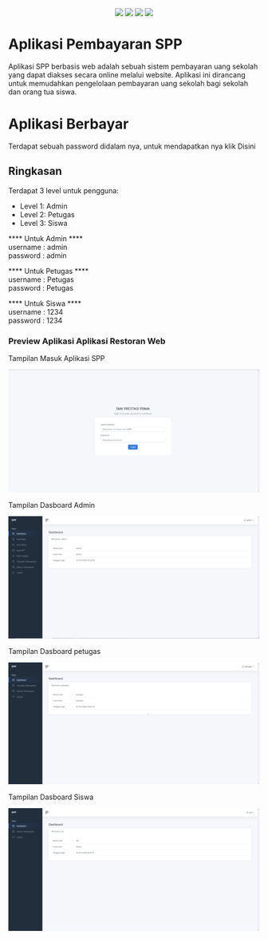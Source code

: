 <p align="center">
<img align="center" src="http://ForTheBadge.com/images/badges/built-with-love.svg"> <img align="center" src="http://ForTheBadge.com/images/badges/uses-html.svg"> <img align="center" src="http://ForTheBadge.com/images/badges/makes-people-smile.svg"> <img align="center" src="http://ForTheBadge.com/images/badges/built-by-developers.svg">
</p>

# Aplikasi Pembayaran SPP
Aplikasi SPP berbasis web adalah sebuah sistem pembayaran uang sekolah yang dapat diakses secara online melalui website. Aplikasi ini dirancang untuk memudahkan pengelolaan pembayaran uang sekolah bagi sekolah dan orang tua siswa.

# Aplikasi Berbayar
Terdapat sebuah password didalam nya, untuk mendapatkan nya klik Disini

 
## Ringkasan

Terdapat 3 level untuk pengguna:
- Level 1: Admin
- Level 2: Petugas
- Level 3: Siswa


**** Untuk Admin ****<br/>
username : admin <br/>
password : admin

**** Untuk Petugas ****<br/>
username : Petugas <br/>
password : Petugas

**** Untuk Siswa ****<br/>
username : 1234 <br/>
password : 1234


<h3>Preview Aplikasi Aplikasi Restoran Web</h3>
<p>Tampilan Masuk Aplikasi SPP</p>
<img src="https://raw.githubusercontent.com/MuhamadRifqiAshari/Aplikasi_SPP_Berbasis_Web/main/Dokumentasi/Tampilan%20Masuk%20Aplikasi.png">

<p>Tampilan Dasboard Admin</p>
<img src="https://raw.githubusercontent.com/MuhamadRifqiAshari/Aplikasi_SPP_Berbasis_Web/main/Dokumentasi/Tampilan%20Dasboard%20Admin.png">

<p>Tampilan Dasboard petugas</p>
<img src="https://raw.githubusercontent.com/MuhamadRifqiAshari/Aplikasi_SPP_Berbasis_Web/main/Dokumentasi/Tampilan%20Dasboard%20petugas.png">

<p>Tampilan Dasboard Siswa</p>
<img src="https://raw.githubusercontent.com/MuhamadRifqiAshari/Aplikasi_SPP_Berbasis_Web/main/Dokumentasi/Tampilan%20Dasboard%20Siswa.png">
